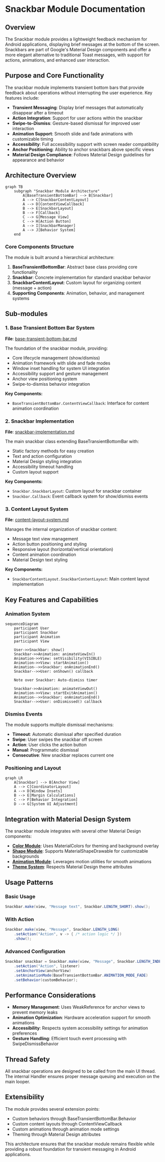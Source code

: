 # Snackbar Module Documentation

## Overview

The Snackbar module provides a lightweight feedback mechanism for Android applications, displaying brief messages at the bottom of the screen. Snackbars are part of Google's Material Design components and offer a more elegant alternative to traditional Toast messages, with support for actions, animations, and enhanced user interaction.

## Purpose and Core Functionality

The snackbar module implements transient bottom bars that provide feedback about operations without interrupting the user experience. Key features include:

- **Transient Messaging**: Display brief messages that automatically disappear after a timeout
- **Action Integration**: Support for user actions within the snackbar
- **Swipe-to-Dismiss**: Gesture-based dismissal for improved user interaction
- **Animation Support**: Smooth slide and fade animations with customizable timing
- **Accessibility**: Full accessibility support with screen reader compatibility
- **Anchor Positioning**: Ability to anchor snackbars above specific views
- **Material Design Compliance**: Follows Material Design guidelines for appearance and behavior

## Architecture Overview

```mermaid
graph TB
    subgraph "Snackbar Module Architecture"
        A[BaseTransientBottomBar] --> B[Snackbar]
        A --> C[SnackbarContentLayout]
        A --> D[ContentViewCallback]
        B --> E[SnackbarLayout]
        B --> F[Callback]
        C --> G[Message View]
        C --> H[Action Button]
        A --> I[SnackbarManager]
        A --> J[Behavior System]
    end
```

### Core Components Structure

The module is built around a hierarchical architecture:

1. **BaseTransientBottomBar**: Abstract base class providing core functionality
2. **Snackbar**: Concrete implementation for standard snackbar behavior
3. **SnackbarContentLayout**: Custom layout for organizing content (message + action)
4. **Supporting Components**: Animation, behavior, and management systems

## Sub-modules

### 1. Base Transient Bottom Bar System
**File**: [base-transient-bottom-bar.md](base-transient-bottom-bar.md)

The foundation of the snackbar module, providing:
- Core lifecycle management (show/dismiss)
- Animation framework with slide and fade modes
- Window inset handling for system UI integration
- Accessibility support and gesture management
- Anchor view positioning system
- Swipe-to-dismiss behavior integration

**Key Components:**
- `BaseTransientBottomBar.ContentViewCallback`: Interface for content animation coordination

### 2. Snackbar Implementation
**File**: [snackbar-implementation.md](snackbar-implementation.md)

The main snackbar class extending BaseTransientBottomBar with:
- Static factory methods for easy creation
- Text and action configuration
- Material Design styling integration
- Accessibility timeout handling
- Custom layout support

**Key Components:**
- `Snackbar.SnackbarLayout`: Custom layout for snackbar container
- `Snackbar.Callback`: Event callback system for show/dismiss events

### 3. Content Layout System
**File**: [content-layout-system.md](content-layout-system.md)

Manages the internal organization of snackbar content:
- Message text view management
- Action button positioning and styling
- Responsive layout (horizontal/vertical orientation)
- Content animation coordination
- Material Design text styling

**Key Components:**
- `SnackbarContentLayout.SnackbarContentLayout`: Main content layout implementation

## Key Features and Capabilities

### Animation System
```mermaid
sequenceDiagram
    participant User
    participant Snackbar
    participant Animation
    participant View

    User->>Snackbar: show()
    Snackbar->>Animation: animateViewIn()
    Animation->>View: setVisibility(VISIBLE)
    Animation->>View: startAnimation()
    Animation-->>Snackbar: onAnimationEnd()
    Snackbar-->>User: onShown() callback
    
    Note over Snackbar: Auto-dismiss timer
    
    Snackbar->>Animation: animateViewOut()
    Animation->>View: startExitAnimation()
    Animation-->>Snackbar: onAnimationEnd()
    Snackbar-->>User: onDismissed() callback
```

### Dismiss Events
The module supports multiple dismissal mechanisms:
- **Timeout**: Automatic dismissal after specified duration
- **Swipe**: User swipes the snackbar off screen
- **Action**: User clicks the action button
- **Manual**: Programmatic dismissal
- **Consecutive**: New snackbar replaces current one

### Positioning and Layout
```mermaid
graph LR
    A[Snackbar] --> B[Anchor View]
    A --> C[CoordinatorLayout]
    A --> D[Window Insets]
    B --> E[Margin Calculations]
    C --> F[Behavior Integration]
    D --> G[System UI Adjustment]
```

## Integration with Material Design System

The snackbar module integrates with several other Material Design components:

- **[Color Module](color.md)**: Uses MaterialColors for theming and background overlay
- **[Shape Module](shape.md)**: Supports MaterialShapeDrawable for customizable backgrounds
- **[Animation Module](transition.md)**: Leverages motion utilities for smooth animations
- **[Theme System](theme.md)**: Respects Material Design theme attributes

## Usage Patterns

### Basic Usage
```java
Snackbar.make(view, "Message text", Snackbar.LENGTH_SHORT).show();
```

### With Action
```java
Snackbar.make(view, "Message", Snackbar.LENGTH_LONG)
    .setAction("Action", v -> { /* action logic */ })
    .show();
```

### Advanced Configuration
```java
Snackbar snackbar = Snackbar.make(view, "Message", Snackbar.LENGTH_INDEFINITE)
    .setAction("Action", listener)
    .setAnchorView(anchorView)
    .setAnimationMode(BaseTransientBottomBar.ANIMATION_MODE_FADE)
    .setBehavior(customBehavior);
```

## Performance Considerations

- **Memory Management**: Uses WeakReference for anchor views to prevent memory leaks
- **Animation Optimization**: Hardware acceleration support for smooth animations
- **Accessibility**: Respects system accessibility settings for animation preferences
- **Gesture Handling**: Efficient touch event processing with SwipeDismissBehavior

## Thread Safety

All snackbar operations are designed to be called from the main UI thread. The internal Handler ensures proper message queuing and execution on the main looper.

## Extensibility

The module provides several extension points:
- Custom behaviors through BaseTransientBottomBar.Behavior
- Custom content layouts through ContentViewCallback
- Custom animations through animation mode settings
- Theming through Material Design attributes

This architecture ensures that the snackbar module remains flexible while providing a robust foundation for transient messaging in Android applications.